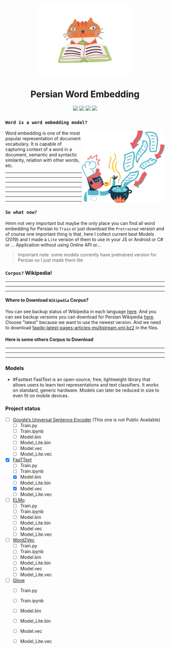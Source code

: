 <p align="center">
  <img align="center" width="304" height="228" src="/assets/ginger-cat-productive-work.png">
</p>

<h1 align="center">Persian Word Embedding</h1>

<p align="center">
  <img src="https://img.shields.io/github/downloads/ashalogic/Persian-Sentiment-Analyzer/total"/>
  <img src="https://img.shields.io/github/issues/ashalogic/Persian-Sentiment-Analyzer"/>
  <img src="https://img.shields.io/github/license/ashalogic/Persian-Sentiment-Analyzer"/>
  <a href="https://colab.research.google.com/github/ashalogic/Persian-Sentiment-Analyzer/blob/master/Tutorial.ipynb">
    <img src="https://colab.research.google.com/assets/colab-badge.svg"/>
  </a>
</p>

### ``Word is a word embedding model?``
<img align="right" width="261.75" height="228" src="/assets/flamenco-downloading-1.png">

Word embedding is one of the most popular representation of document vocabulary. It is capable of capturing context of a word in a document, semantic and syntactic similarity, relation with other words, etc.

---
---
---
---
---
---
---


### ``So what now?``

Hmm not very important but maybe the only place you can find all word embedding for Persian to ``Train`` or just download the ``Pretrained`` version and of course one important thing is that, here I collect current best Models (2019) and I made a ``Lite`` version of them to use in your JS or Android or C# or ... Application without using Online API or...

> Important note: some models currently have pretrained version for Persian so I just made them lite


### ``Corpus?`` Wikipedia!
---


---
---


#### Where to Download ``Wikipedia`` Corpus?
You can see backup status of Wikipedia in each language [here](https://dumps.wikimedia.org/backup-index-bydb.html). And you can see backup versions you can download for Persian Wikipedia [here](https://dumps.wikimedia.org/fawiki/). Choose "latest" because we want to use the newest version. And we need to download [fawiki-latest-pages-articles-multistream.xml.bz2](https://dumps.wikimedia.org/fawiki/latest/fawiki-latest-pages-articles-multistream.xml.bz2) in the files.

#### Here is some others Corpus to Download
---
---
---

### Models
  - #Fasttext
  FastText is an open-source, free, lightweight library that allows users to learn text representations and text classifiers. It works on standard, generic hardware. Models can later be reduced in size to even fit on mobile devices.



### Project status
- [ ] [Google’s Universal Sentence Encoder](http://google.com) (This one is not Public Available)
  - [ ] Train.py
  - [ ] Train.ipynb
  - [ ] Model.bin
  - [ ] Model_Lite.bin
  - [ ] Model.vec
  - [ ] Model_Lite.vec
- [x] [FasTText](https://github.com/ashalogic/Persian-Word-Embedding/tree/master/Fasttext)
  - [ ] Train.py
  - [ ] Train.ipynb
  - [x] Model.bin
  - [ ] Model_Lite.bin
  - [x] Model.vec
  - [ ] Model_Lite.vec
- [ ] [ELMo](https://github.com/ashalogic/Persian-Word-Embedding/tree/master/Elmo)
  - [ ] Train.py
  - [ ] Train.ipynb
  - [ ] Model.bin
  - [ ] Model_Lite.bin
  - [ ] Model.vec
  - [ ] Model_Lite.vec
- [ ] [Word2Vec](https://github.com/ashalogic/Persian-Word-Embedding/tree/master/Word2vec)
  - [ ] Train.py
  - [ ] Train.ipynb
  - [ ] Model.bin
  - [ ] Model_Lite.bin
  - [ ] Model.vec
  - [ ] Model_Lite.vec
- [ ] [Glove](https://github.com/ashalogic/Persian-Word-Embedding/tree/master/Glove)
  - [ ] Train.py
  - [ ] Train.ipynb
  - [ ] Model.bin
  - [ ] Model_Lite.bin
  - [ ] Model.vec
  - [ ] Model_Lite.vec


